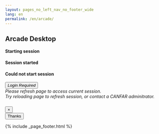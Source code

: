 ```yaml
---
layout: pages_no_left_nav_no_footer_wide
lang: en
permalink: /en/arcade/
---
```


<!-- Content starts -->

<section>
  <h2 class="arcade-title">Arcade Desktop</h2>
</section>
<div class="arcade-authenticated">
<section id="main_section">
    <div class="session-list card panel-default">
      <div class="panel-heading doi-panel-heading">
        <h4 class="arcade-modal-title session-starting">Starting session</h4>
        <h4 class="arcade-modal-title session-started d-none">Session started</h4>
        <h4 class="arcade-modal-title session-failed d-none">Could not start session</h4>
      </div>
      <div class="progress session-table-progress progress-bar-striped">
        <div class="cadc-progress progress-bar" role="progressbar" aria-valuenow="100" aria-valuemin="100" aria-valuemax="100">
        </div>
      </div>
      <div class="panel-body doi-panel-body">
        <div class="arcade-not-authenticated d-none">
          <button type="submit" class="btn btn-primary" id="arcade_login_button">
            <i>Login Required</i>
          </button>
        </div>
        <div class="forwarded session-started d-none">
          <i>Please refresh page to access current session.</i>
        </div>
        <div class="forwarded session-failed d-none">
          <i>Try reloading page to refresh session, or contact a CANFAR adminitrator.</i>
        </div>
      </div>
    </div>
</section>
</div>

<!-- Info/Error Modal -->
<!-- Displayed when anything other than a 401 or 200 is returned -->
<div class="modal fade" id="infoModal" tabindex="-1" role="dialog" aria-labelledby="exampleModalLongTitle" aria-hidden="true">
  <div class="modal-dialog" role="document">
    <div class="modal-content">
      <div class="modal-header">
        <h5 class="modal-title" id="infoModalLongTitle"></h5>
        <button type="button" class="close" data-dismiss="modal" aria-label="Close">
          <span aria-hidden="true">&times;</span>
        </button>
      </div>
      <div class="modal-body">
        <span class="info-span"></span>
        <span class="arcade-spinner fas fa-spinner fa-spin"></span>
      </div>
      <div id="infoThanks" class="modal-footer">
        <button type="button" class="btn btn-secondary" data-dismiss="modal">Thanks</button>
      </div>
    </div>
  </div>
</div>

<!-- Content ends -->

{% include _page_footer.html %}

<script type="text/javascript" src="/arcade/arcade.js"></script>
